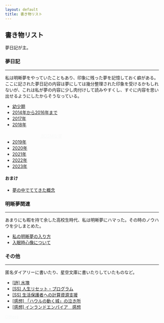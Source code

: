 ```yaml
---
layout: default
title: 書き物リスト
---
```

## 書き物リスト

夢日記が主。

### 夢日記
---

 私は明晰夢をやっていたこともあり、印象に残った夢を記憶しておく癖がある。ここに記された夢日記の内容は夢にしては幾分整理された印象を受けるかもしれないが、これは私が夢の内容に少し肉付けして読みやすくし、すぐに内容を思い出せるようにしたからそうなっている。


- [幼少期](/2019/07/10/dream_child.html)
- [2014年から2016年まで](/2019/01/25/dream_until_2016.html)
- [2017年](/2019/01/25/dream_2017.html)
- [2018年](/2019/01/25/dream_2018.html)        &nbsp;&nbsp;&nbsp;&nbsp;&nbsp;&nbsp;&nbsp;&nbsp;&nbsp;&nbsp;&nbsp;&nbsp;&nbsp;&nbsp;&nbsp;&nbsp;&nbsp;&nbsp;&nbsp;&nbsp;&nbsp;&nbsp;&nbsp;&nbsp;&nbsp;&nbsp;&nbsp;&nbsp;&nbsp;&nbsp;&nbsp;&nbsp;&nbsp;&nbsp;&nbsp;&nbsp;&nbsp;&nbsp;&nbsp;&nbsp;&nbsp;&nbsp;&nbsp;&nbsp;&nbsp;&nbsp;&nbsp;&nbsp;&nbsp;&nbsp;&nbsp;&nbsp;&nbsp;&nbsp;&nbsp;&nbsp;&nbsp;&nbsp;&nbsp;&nbsp;&nbsp;&nbsp;&nbsp;&nbsp;&nbsp;&nbsp;&nbsp;&nbsp;&nbsp;&nbsp;&nbsp;&nbsp;&nbsp;&nbsp;&nbsp;&nbsp;&nbsp;&nbsp;&nbsp;&nbsp;&nbsp;&nbsp;&nbsp;&nbsp;&nbsp;&nbsp;&nbsp;&nbsp;&nbsp;&nbsp;&nbsp;&nbsp;&nbsp;&nbsp;&nbsp;&nbsp;&nbsp;&nbsp;&nbsp;&nbsp;&nbsp;&nbsp;&nbsp;&nbsp;&nbsp;&nbsp;&nbsp;&nbsp;&nbsp;&nbsp;&nbsp;&nbsp;&nbsp;&nbsp;&nbsp;&nbsp;&nbsp;&nbsp;&nbsp;&nbsp;&nbsp;&nbsp;&nbsp;&nbsp;&nbsp;&nbsp;&nbsp;&nbsp;&nbsp;&nbsp;&nbsp;&nbsp;&nbsp;&nbsp;&nbsp;&nbsp;&nbsp;&nbsp;&nbsp;&nbsp;&nbsp;&nbsp;&nbsp;&nbsp;<a href="/2019/01/31/dream_bdsm_list.html" style="color:#F8F9F9;"> BDSMな夢 </a>
- [2019年](/2019/01/25/dream_2019.html)
- [2020年](/2020/01/15/dream_2020.html)
- [2021年](/2021/05/04/dream_2021.html)
- [2022年](/2023/06/24/dream_2022.html)
- [2023年](/2023/06/24/dream_2023.html)





#### おまけ
- [夢の中でててきた概念](/2019/01/25/concept_in_dream.html)

### 明晰夢関連
---
あまりにも暇を持て余した高校生時代、私は明晰夢にハマった。その時のノウハウを少しまとめた。


- [私の明晰夢の入り方](/2019/01/29/lucid_dreaming_1.html)
- [入眠時心像について](/2019/01/29/hypnagogic_imagery.html)


### その他
---
匿名ダイアリーに書いたり、星空文庫に書いたりしていたものなど。

- [[詩] 水塊](/2019/01/25/water_mass.html)
- [[SS] 人生リセット・プログラム](/2019/11/27/life_reset_program.html)
- [[SS] 生活保護者への計算資源支援](/2020/06/17/computer_resources_agency.html)
- [[感想] 「ハウルの動く城」の泣き所](/2019/12/03/howls_review.html) 
- [[感想] インランドエンパイア　感想](2019/12/16/inland_empire.html)

<a href="/2019/11/27/others_list.html" style="color:#F8F9F9;"> Others </a>

